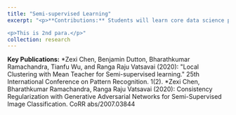 ```yaml
---
title: "Semi-supervised Learning"
excerpt: "<p>**Contributions:** Students will learn core data science principles related to statistical data analysis. This course introduces ideas in statistical learning and will help students prepare for advanced courses in data mining and machine learning. Focus will also be given on applying these principles for variety of data analysis tasks using R. Topics: Random variables and probability distributions, exploratory data analysis, variable selection, sampling methods, histograms and probability distributions, density estimation, missing data and imputation, mixture models, latent variables, and expectation maximization, regression analysis, discriminant analysis, bagging and boosting, principle component analysis, information theory -- entropy, mutual information, Bayesian information criteria, conditional independence, rescaling and low-dimensional summaries, factor analysis, graphical causal models and causal inference, and evaluating predictive models. </p>

<p>This is 2nd para.</p>"
collection: research
---
```


**Key Publications:**
*Zexi Chen, Benjamin Dutton, Bharathkumar Ramachandra, Tianfu Wu, and Ranga Raju Vatsavai (2020): "Local Clustering with Mean Teacher for Semi-supervised learning." 25th International Conference on Pattern Recognition. 1(2).
*Zexi Chen, Bharathkumar Ramachandra, Ranga Raju Vatsavai (2020): Consistency Regularization with Generative Adversarial Networks for Semi-Supervised Image Classification. CoRR abs/2007.03844
